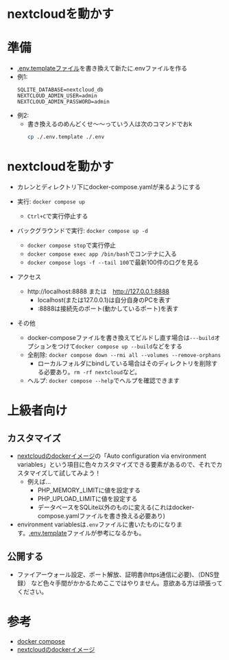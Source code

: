 # nextcloudを動かす 

# 準備
- [.env.templateファイル](./.env.template)を書き換えて新たに.envファイルを作る
- 例1: 
    ```.env
    SQLITE_DATABASE=nextcloud_db
    NEXTCLOUD_ADMIN_USER=admin
    NEXTCLOUD_ADMIN_PASSWORD=admin
    ```
- 例2: 
    - 書き換えるのめんどくせ〜〜っていう人は次のコマンドでおk 
        ```cp.sh
        cp ./.env.template ./.env
        ``` 


# nextcloudを動かす 
- カレンとディレクトリ下にdocker-compose.yamlが来るようにする

- 実行: ```docker compose up```
    - ```Ctrl+C```で実行停止する

- バックグラウンドで実行: ```docker compose up -d```
    - ```docker compose stop```で実行停止 
    - ```docker compose exec app /bin/bash```でコンテナに入る 
    - ```docker compose logs -f --tail 100```で最新100件のログを見る

- アクセス
    - http://localhost:8888 または　http://127.0.0.1:8888
        - localhost(または127.0.0.1)は自分自身のPCを表す 
        - :8888は接続先のポート(動かしているポート)を表す 

- その他
    - docker-composeファイルを書き換えてビルドし直す場合は```---build```オプションをつけて```docker compose up --build```などをする  
    - 全削除: ```docker compose down --rmi all --volumes --remove-orphans```
        - ローカルフォルダにbindしている場合はそのディレクトリを削除する必要あり。```rm -rf nextcloud```など。
    - ヘルプ: ```docker compose --help```でヘルプを確認できます 

# 上級者向け
## カスタマイズ
- [nextcloudのdockerイメージ](https://hub.docker.com/_/nextcloud)の「Auto configuration via environment variables」という項目に色々カスタマイズできる要素があるので、それでカスタマイズして試してみよう！
    - 例えば...
        - PHP_MEMORY_LIMITに値を設定する
        - PHP_UPLOAD_LIMITに値を設定する
        - データベースをSQLite以外のものに変える(これはdocker-compose.yamlファイルを書き換える必要あり) 
- environment variablesは```.env```ファイルに書いたものになります。[.env.template](./.env/template)ファイルが参考になるかも。 

## 公開する
- ファイアーウォール設定、ポート解放、証明書(https通信に必要)、（DNS登録） など色々手間がかかるためここではやりません。意欲ある方は頑張ってください。  

# 参考
- [docker compose](https://docs.docker.jp/engine/reference/commandline/compose_toc.html) 
- [nextcloudのdockerイメージ](https://hub.docker.com/_/nextcloud)